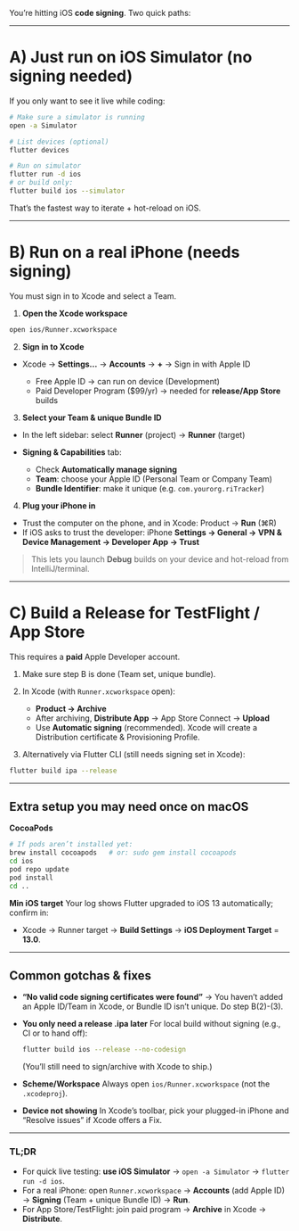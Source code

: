 You’re hitting iOS **code signing**. Two quick paths:













---

# A) Just run on iOS **Simulator** (no signing needed)

If you only want to see it live while coding:

```bash
# Make sure a simulator is running
open -a Simulator

# List devices (optional)
flutter devices

# Run on simulator
flutter run -d ios
# or build only:
flutter build ios --simulator
```

That’s the fastest way to iterate + hot-reload on iOS.

---

# B) Run on a **real iPhone** (needs signing)

You must sign in to Xcode and select a Team.

1. **Open the Xcode workspace**

```bash
open ios/Runner.xcworkspace
```

2. **Sign in to Xcode**

* Xcode → **Settings…** → **Accounts** → **+** → Sign in with Apple ID

    * Free Apple ID → can run on device (Development)
    * Paid Developer Program ($99/yr) → needed for **release/App Store** builds

3. **Select your Team & unique Bundle ID**

* In the left sidebar: select **Runner** (project) → **Runner** (target)
* **Signing & Capabilities** tab:

    * Check **Automatically manage signing**
    * **Team**: choose your Apple ID (Personal Team or Company Team)
    * **Bundle Identifier**: make it unique (e.g. `com.yourorg.riTracker`)

4. **Plug your iPhone in**

* Trust the computer on the phone, and in Xcode: Product → **Run** (⌘R)
* If iOS asks to trust the developer: iPhone **Settings → General → VPN & Device Management → Developer App → Trust**

> This lets you launch **Debug** builds on your device and hot-reload from IntelliJ/terminal.

---

# C) Build a **Release** for TestFlight / App Store

This requires a **paid** Apple Developer account.

1. Make sure step B is done (Team set, unique bundle).
2. In Xcode (with `Runner.xcworkspace` open):

    * **Product → Archive**
    * After archiving, **Distribute App** → App Store Connect → **Upload**
    * Use **Automatic signing** (recommended). Xcode will create a Distribution certificate & Provisioning Profile.
3. Alternatively via Flutter CLI (still needs signing set in Xcode):

```bash
flutter build ipa --release
```

---

## Extra setup you may need once on macOS

**CocoaPods**

```bash
# If pods aren’t installed yet:
brew install cocoapods   # or: sudo gem install cocoapods
cd ios
pod repo update
pod install
cd ..
```

**Min iOS target**
Your log shows Flutter upgraded to iOS 13 automatically; confirm in:

* Xcode → Runner target → **Build Settings** → **iOS Deployment Target** = **13.0**.

---

## Common gotchas & fixes

* **“No valid code signing certificates were found”**
  → You haven’t added an Apple ID/Team in Xcode, or Bundle ID isn’t unique. Do step B(2)-(3).

* **You only need a release .ipa later**
  For local build without signing (e.g., CI or to hand off):

  ```bash
  flutter build ios --release --no-codesign
  ```

  (You’ll still need to sign/archive with Xcode to ship.)

* **Scheme/Workspace**
  Always open `ios/Runner.xcworkspace` (not the `.xcodeproj`).

* **Device not showing**
  In Xcode’s toolbar, pick your plugged-in iPhone and “Resolve issues” if Xcode offers a Fix.

---

### TL;DR

* For quick live testing: **use iOS Simulator** → `open -a Simulator` → `flutter run -d ios`.
* For a real iPhone: open `Runner.xcworkspace` → **Accounts** (add Apple ID) → **Signing** (Team + unique Bundle ID) → **Run**.
* For App Store/TestFlight: join paid program → **Archive** in Xcode → **Distribute**.
